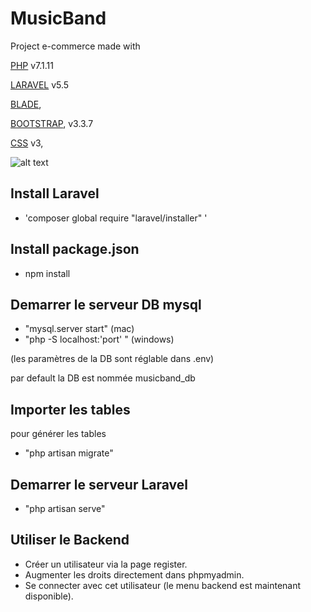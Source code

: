 # MusicBand

Project e-commerce made with 

[PHP](http://php.net/manual/fr/index.php) v7.1.11 

[LARAVEL](https://laravel.com/docs/5.5) v5.5

[BLADE](https://laravel.com/docs/5.5/blade),

[BOOTSTRAP](https://getbootstrap.com/docs/3.3/getting-started/), v3.3.7

[CSS](https://www.w3schools.com/css/css3_intro.asp) v3,

![alt text](/Users/Cedric/Sites/GitClean/laravel_MusicBand/public/uploads/capture.png)

## Install Laravel

- 'composer global require "laravel/installer" '

## Install package.json

- npm install

## Demarrer le serveur DB mysql

- "mysql.server start" (mac) 
- "php -S localhost:'port' " (windows)

(les paramètres de la DB sont réglable dans  .env)


par default la DB est nommée musicband_db

## Importer les tables

pour générer les tables
- "php artisan migrate"

## Demarrer le serveur Laravel

- "php artisan serve"

## Utiliser le Backend

- Créer un utilisateur via la page register.
- Augmenter les droits directement dans phpmyadmin.
- Se connecter avec cet utilisateur (le menu backend est maintenant disponible).




